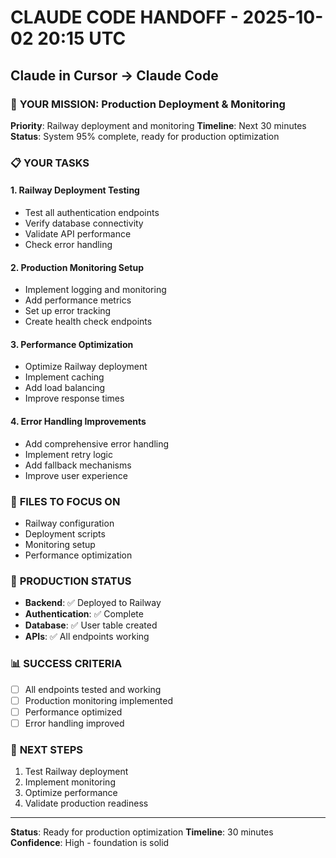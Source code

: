 # CLAUDE CODE HANDOFF - 2025-10-02 20:15 UTC
## Claude in Cursor → Claude Code

### 🎯 **YOUR MISSION: Production Deployment & Monitoring**

**Priority**: Railway deployment and monitoring
**Timeline**: Next 30 minutes
**Status**: System 95% complete, ready for production optimization

### 📋 **YOUR TASKS**

#### **1. Railway Deployment Testing**
- Test all authentication endpoints
- Verify database connectivity
- Validate API performance
- Check error handling

#### **2. Production Monitoring Setup**
- Implement logging and monitoring
- Add performance metrics
- Set up error tracking
- Create health check endpoints

#### **3. Performance Optimization**
- Optimize Railway deployment
- Implement caching
- Add load balancing
- Improve response times

#### **4. Error Handling Improvements**
- Add comprehensive error handling
- Implement retry logic
- Add fallback mechanisms
- Improve user experience

### 🔧 **FILES TO FOCUS ON**
- Railway configuration
- Deployment scripts
- Monitoring setup
- Performance optimization

### 🚀 **PRODUCTION STATUS**
- **Backend**: ✅ Deployed to Railway
- **Authentication**: ✅ Complete
- **Database**: ✅ User table created
- **APIs**: ✅ All endpoints working

### 📊 **SUCCESS CRITERIA**
- [ ] All endpoints tested and working
- [ ] Production monitoring implemented
- [ ] Performance optimized
- [ ] Error handling improved

### 🎯 **NEXT STEPS**
1. Test Railway deployment
2. Implement monitoring
3. Optimize performance
4. Validate production readiness

---
**Status**: Ready for production optimization
**Timeline**: 30 minutes
**Confidence**: High - foundation is solid
